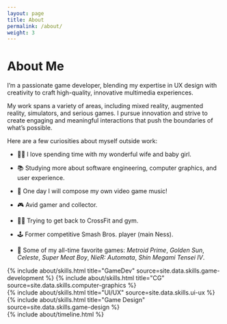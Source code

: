 ```yaml
---
layout: page
title: About
permalink: /about/
weight: 3
---
```


# About Me

I’m a passionate game developer, blending my expertise in UX design with creativity to craft high-quality, innovative multimedia experiences. 

My work spans a variety of areas, including mixed reality, augmented reality, simulators, and serious games. I pursue innovation and strive to create engaging and meaningful interactions that push the boundaries of what’s possible.

Here are a few curiosities about myself outside work:
* 👶🏻 I love spending time with my wonderful wife and baby girl.

* 📚 Studying more about software engineering, computer graphics, and user experience.

* 🎵 One day I will compose my own video game music!

* 🎮 Avid gamer and collector.

* 🏋️‍♂️ Trying to get back to CrossFit and gym.

* 🕹️ Former competitive Smash Bros. player (main Ness).

* 👾 Some of my all-time favorite games: *Metroid Prime*, *Golden Sun*, *Celeste*, *Super Meat Boy*, *NieR: Automata*, *Shin Megami Tensei IV*.

<div class="row">
    {% include about/skills.html title="GameDev" source=site.data.skills.game-development %}
    {% include about/skills.html title="CG" source=site.data.skills.computer-graphics %}
</div>

<div class="row">
    {% include about/skills.html title="UI/UX" source=site.data.skills.ui-ux %}
    {% include about/skills.html title="Game Design" source=site.data.skills.game-design %}
</div>

<div class="row">
{% include about/timeline.html %}
</div>

